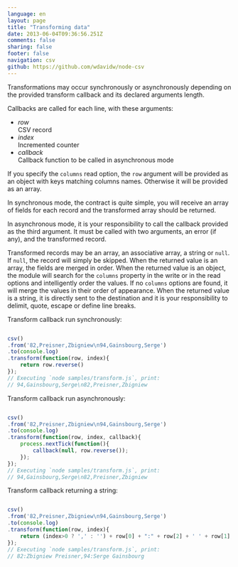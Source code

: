 ```yaml
---
language: en
layout: page
title: "Transforming data"
date: 2013-06-04T09:36:56.251Z
comments: false
sharing: false
footer: false
navigation: csv
github: https://github.com/wdavidw/node-csv
---
```



Transformations may occur synchronously or asynchronously depending
on the provided transform callback and its declared arguments length.

Callbacks are called for each line, with these arguments:    

*   *row*   
  CSV record
*   *index*   
  Incremented counter
*   *callback*   
  Callback function to be called in asynchronous mode

If you specify the `columns` read option, the `row` argument will be 
provided as an object with keys matching columns names. Otherwise it
will be provided as an array.

In synchronous mode, the contract is quite simple, you will receive an array 
of fields for each record and the transformed array should be returned.

In asynchronous mode, it is your responsibility to call the callback 
provided as the third argument. It must be called with two arguments,
an error (if any), and the transformed record.

Transformed records may be an array, an associative array, a 
string or `null`. If `null`, the record will simply be skipped. When the
returned value is an array, the fields are merged in order. 
When the returned value is an object, the module will search for
the `columns` property in the write or in the read options and 
intelligently order the values. If no `columns` options are found, 
it will merge the values in their order of appearance. When the 
returned value is a string, it is directly sent to the destination 
and it is your responsibility to delimit, quote, escape 
or define line breaks.

Transform callback run synchronously:

```javascript

csv()
.from('82,Preisner,Zbigniew\n94,Gainsbourg,Serge')
.to(console.log)
.transform(function(row, index){
    return row.reverse()
});
// Executing `node samples/transform.js`, print:
// 94,Gainsbourg,Serge\n82,Preisner,Zbigniew

```

Transform callback run asynchronously:

```javascript

csv()
.from('82,Preisner,Zbigniew\n94,Gainsbourg,Serge')
.to(console.log)
.transform(function(row, index, callback){
    process.nextTick(function(){
        callback(null, row.reverse());
    });
});
// Executing `node samples/transform.js`, print:
// 94,Gainsbourg,Serge\n82,Preisner,Zbigniew

```

Transform callback returning a string:

```javascript

csv()
.from('82,Preisner,Zbigniew\n94,Gainsbourg,Serge')
.to(console.log)
.transform(function(row, index){
    return (index>0 ? ',' : '') + row[0] + ":" + row[2] + ' ' + row[1];
});
// Executing `node samples/transform.js`, print:
// 82:Zbigniew Preisner,94:Serge Gainsbourg
```

